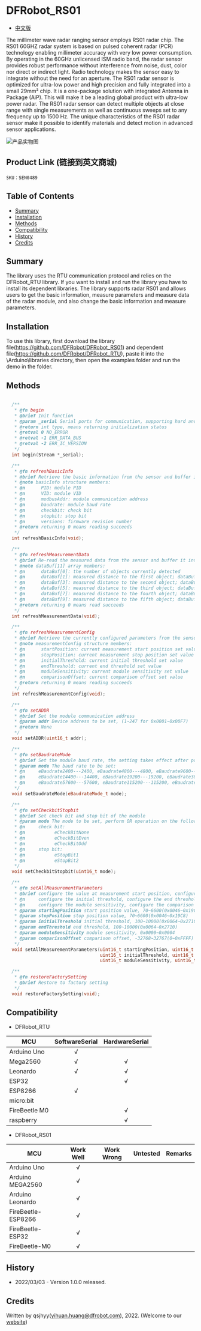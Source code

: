 # DFRobot_RS01
* [中文版](./README_CN.md)

The millimeter wave radar ranging sensor employs RS01 radar chip.
The RS01 60GHZ radar system is based on pulsed coherent radar (PCR) technology enabling millimeter accuracy with very low power consumption.
By operating in the 60GHz unlicensed ISM radio band, the radar sensor provides robust performance without interference from noise, dust, color nor direct or indirect light. Radio technology makes the sensor easy to integrate without the need for an aperture.
The RS01 radar sensor is optimized for ultra-low power and high precision and fully integrated into a small 29mm² chip. It is a one-package solution with integrated Antenna in Package (AiP). This will make it be a leading global product with ultra-low power radar.
The RS01 radar sensor can detect multiple objects at close range with single measurements as well as continuous sweeps set to any frequency up to 1500 Hz.
The unique characteristics of the RS01 radar sensor make it possible to identify materials and detect motion in advanced sensor applications.

![产品实物图](./resources/images/RS01.png)


## Product Link (链接到英文商城)
    SKU：SEN0489


## Table of Contents

* [Summary](#summary)
* [Installation](#installation)
* [Methods](#methods)
* [Compatibility](#compatibility)
* [History](#history)
* [Credits](#credits)


## Summary

The library uses the RTU communication protocol and relies on the DFRobot_RTU library. If you want to install and run the library you have to install its dependent libraries.
The library supports radar RS01 and allows users to get the basic information, measure parameters and measure data of the radar module, and also change the basic information and measure parameters.


## Installation

To use this library, first download the library file(https://github.com/DFRobot/DFRobot_RS01) and dependent file(https://github.com/DFRobot/DFRobot_RTU), 
paste it into the \Arduino\libraries directory, then open the examples folder and run the demo in the folder.


## Methods

```C++

  /**
   * @fn begin
   * @brief Init function
   * @param _serial Serial ports for communication, supporting hard and soft serial ports
   * @return int type, means returning initialization status
   * @retval 0 NO_ERROR
   * @retval -1 ERR_DATA_BUS
   * @retval -2 ERR_IC_VERSION
   */
  int begin(Stream *_serial);

  /**
   * @fn refreshBasicInfo
   * @brief Retrieve the basic information from the sensor and buffer it into basicInfo, the structure that stores information
   * @note basicInfo structure members:
   * @n      PID: module PID
   * @n      VID: module VID
   * @n      modbusAddr: module communication address
   * @n      baudrate: module baud rate
   * @n      checkbit: check bit
   * @n      stopbit: stop bit
   * @n      versions: firmware revision number
   * @return returning 0 means reading succeeds
   */
  int refreshBasicInfo(void);

  /**
   * @fn refreshMeasurementData
   * @brief Re-read the measured data from the sensor and buffer it into the array dataBuf[11] that stores information
   * @note dataBuf[11] array members:
   * @n      dataBuf[0]: the number of objects currently detected
   * @n      dataBuf[1]: measured distance to the first object; dataBuf[2]: measured intensity of the first object
   * @n      dataBuf[3]: measured distance to the second object; dataBuf[4]: measured intensity of the second object
   * @n      dataBuf[5]: measured distance to the third object; dataBuf[6]: measured intensity of the third object
   * @n      dataBuf[7]: measured distance to the fourth object; dataBuf[8]: measured intensity of the fourth object
   * @n      dataBuf[9]: measured distance to the fifth object; dataBuf[10]: measured intensity of the fifth object
   * @return returning 0 means read succeeds
   */
  int refreshMeasurementData(void);

  /**
   * @fn refreshMeasurementConfig
   * @brief Retrieve the currently configured parameters from the sensor and buffer it into the structure measurementConfig that stores information
   * @note measurementConfig structure members:
   * @n      startPosition: current measurement start position set value
   * @n      stopPosition: current measurement stop position set value
   * @n      initialThreshold: current initial threshold set value
   * @n      endThreshold: current end threshold set value
   * @n      moduleSensitivity: current module sensitivity set value
   * @n      comparisonOffset: current comparison offset set value
   * @return returning 0 means reading succeeds
   */
  int refreshMeasurementConfig(void);

  /**
   * @fn setADDR
   * @brief Set the module communication address
   * @param addr Device address to be set, (1~247 for 0x0001~0x00F7)
   * @return None
   */
  void setADDR(uint16_t addr);

  /**
   * @fn setBaudrateMode
   * @brief Set the module baud rate, the setting takes effect after power fail and restart
   * @param mode The baud rate to be set:
   * @n     eBaudrate2400---2400, eBaudrate4800---4800, eBaudrate9600---9600, 
   * @n     eBaudrate14400---14400, eBaudrate19200---19200, eBaudrate38400---38400, 
   * @n     eBaudrate57600---57600, eBaudrate115200---115200, eBaudrate_1000000---1000000
   */
  void setBaudrateMode(eBaudrateMode_t mode);

  /**
   * @fn setCheckbitStopbit
   * @brief Set check bit and stop bit of the module
   * @param mode The mode to be set, perform OR operation on the following to get mode::
   * @n     check bit:
   * @n           eCheckBitNone
   * @n           eCheckBitEven
   * @n           eCheckBitOdd
   * @n     stop bit:
   * @n           eStopBit1
   * @n           eStopBit2
   */
  void setCheckbitStopbit(uint16_t mode);

  /**
   * @fn setAllMeasurementParameters
   * @brief configure the value at measurement start position, configure the value at measurement stop position,
   * @n     configure the initial threshold, configure the end threshold,
   * @n     configure the module sensitivity, configure the comparison offset
   * @param startingPosition start position value, 70~6600(0x0046~0x19C8)
   * @param stopPosition stop position value, 70~6600(0x0046~0x19C8)
   * @param initialThreshold initial threshold, 100~10000(0x0064~0x2710)
   * @param endThreshold end threshold, 100~10000(0x0064~0x2710)
   * @param moduleSensitivity module sensitivity, 0x0000~0x0004
   * @param comparisonOffset comparison offset, -32768~32767(0~0xFFFF)
   */
  void setAllMeasurementParameters(uint16_t startingPosition, uint16_t stopPosition,
                                   uint16_t initialThreshold, uint16_t endThreshold,
                                   uint16_t moduleSensitivity, uint16_t comparisonOffset);

  /**
   * @fn restoreFactorySetting
   * @brief Restore to factory setting
   */
  void restoreFactorySetting(void);

```


## Compatibility

* DFRobot_RTU

MCU                | SoftwareSerial | HardwareSerial |
------------------ | :------------: | :------------: |
Arduino Uno        |       √        |                |
Mega2560           |       √        |       √        |
Leonardo           |       √        |       √        |
ESP32              |                |       √        |
ESP8266            |       √        |                |
micro:bit          |                |                |
FireBeetle M0      |                |       √        |
raspberry          |                |       √        |

* DFRobot_RS01

MCU                | Work Well    | Work Wrong   |  Untested   | Remarks
------------------ | :----------: | :----------: | :---------: | :---:
Arduino Uno        |      √       |              |             |
Arduino MEGA2560   |      √       |              |             |
Arduino Leonardo   |      √       |              |             |
FireBeetle-ESP8266 |      √       |              |             |
FireBeetle-ESP32   |      √       |              |             |
FireBeetle-M0      |      √       |              |             |


## History

- 2022/03/03 - Version 1.0.0 released.


## Credits

Written by qsjhyy(yihuan.huang@dfrobot.com), 2022. (Welcome to our [website](https://www.dfrobot.com/))

